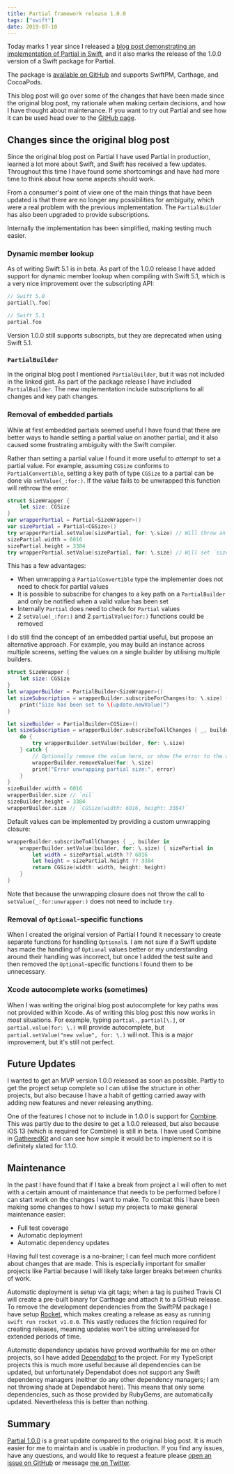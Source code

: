 ```yaml
---
title: Partial framework release 1.0.0
tags: ["swift"]
date: 2019-07-10
---
```


Today marks 1 year since I released a [blog post demonstrating an implementation of Partial in Swift](https://josephduffy.co.uk/partial-in-swift), and it also marks the release of the 1.0.0 version of a Swift package for Partial.

The package is [available on GitHub](https://github.com/JosephDuffy/Partial/) and supports SwiftPM, Carthage, and CocoaPods.

This blog post will go over some of the changes that have been made since the original blog post, my rationale when making certain decisions, and how I have thought about maintenance. If you want to try out Partial and see how it can be used head over to the [GitHub page](https://github.com/JosephDuffy/Partial/).

<!-- more -->

## Changes since the original blog post

Since the original blog post on Partial I have used Partial in production, learned a lot more about Swift, and Swift has received a few updates. Throughout this time I have found some shortcomings and have had more time to think about how some aspects should work.

From a consumer's point of view one of the main things that have been updated is that there are no longer any possibilities for ambiguity, which were a real problem with the previous implementation. The `PartialBuilder` has also been upgraded to provide subscriptions.

Internally the implementation has been simplified, making testing much easier.

### Dynamic member lookup

As of writing Swift 5.1 is in beta. As part of the 1.0.0 release I have added support for dynamic member lookup when compiling with Swift 5.1, which is a very nice improvement over the subscripting API:

```swift
// Swift 5.0
partial[\.foo]

// Swift 5.1
partial.foo
```

Version 1.0.0 still supports subscripts, but they are deprecated when using Swift 5.1.

### `PartialBuilder`

In the original blog post I mentioned `PartialBuilder`, but it was not included in the linked gist. As part of the package release I have included `PartialBuilder`. The new implementation include subscriptions to all changes and key path changes.

### Removal of embedded partials

While at first embedded partials seemed useful I have found that there are better ways to handle setting a partial value on another partial, and it also caused some frustrating ambiguity with the Swift compiler.

Rather than setting a partial value I found it more useful to _attempt_ to set a partial value. For example, assuming `CGSize` conforms to `PartialConvertible`, setting a key path of type `CGSize` to a partial can be done via `setValue(_:for:)`. If the value fails to be unwrapped this function will rethrow the error.

```swift
struct SizeWrapper {
    let size: CGSize
}
var wrapperPartial = Partial<SizeWrapper>()
var sizePartial = Partial<CGSize>()
try wrapperPartial.setValue(sizePartial, for: \.size) // Will throw an error, value will not be set
sizePartial.width = 6016
sizePartial.height = 3384
try wrapperPartial.setValue(sizePartial, for: \.size) // Will set `size` to `CGSize(width: 6016, height: 3384)`
```

This has a few advantages:
 - When unwrapping a `PartialConvertible` type the implementer does not need to check for partial values
 - It is possible to subscribe for changes to a key path on a `PartialBuilder` and only be notified when a valid value has been set
 - Internally `Partial` does need to check for `Partial` values
 - 2 `setValue(_:for:)` and 2 `partialValue(for:)` functions could be removed

I do still find the concept of an embedded partial useful, but propose an alternative approach. For example, you may build an instance across multiple screens, setting the values on a single builder by utilising multiple builders.

```swift
struct SizeWrapper {
    let size: CGSize
}
let wrapperBuilder = PartialBuilder<SizeWrapper>()
let sizeSubscription = wrapperBuilder.subscribeForChanges(to: \.size) { update in
    print("Size has been set to \(update.newValue)")
}

let sizeBuilder = PartialBuilder<CGSize>()
let sizeSubscription = wrapperBuilder.subscribeToAllChanges { _, builder in
    do {
        try wrapperBuilder.setValue(builder, for: \.size)
    } catch {
        // Optionally remove the value here, or show the error to the user
        wrapperBuilder.removeValue(for: \.size)
        print("Error unwrapping partial size:", error)
    }
}
sizeBuilder.width = 6016
wrapperBuilder.size // `nil`
sizeBuilder.height = 3384
wrapperBuilder.size // `CGSize(width: 6016, height: 3384)`
```

Default values can be implemented by providing a custom unwrapping closure:

```swift
wrapperBuilder.subscribeToAllChanges { _, builder in
    wrapperBuilder.setValue(builder, for: \.size) { sizePartial in
        let width = sizePartial.width ?? 6016
        let height = sizePartial.height ?? 3384
        return CGSize(width: width, height: height)
    }
}
```

Note that because the unwrapping closure does not throw the call to `setValue(_:for:unwrapper:)` does not need to include `try`.

### Removal of `Optional`-specific functions

When I created the original version of Partial I found it necessary to create separate functions for handling `Optional`s. I am not sure if a Swift update has made the handling of `Optional` values better or my understanding around their handling was incorrect, but once I added the test suite and then removed the `Optional`-specific functions I found them to be unnecessary.

### Xcode autocomplete works (sometimes)

When I was writing the original blog post autocomplete for key paths was not provided within Xcode. As of writing this blog post this now works in _most_ situations. For example, typing `partial.`, `partial[\.]`, or `partial.value(for: \.)` will provide autocomplete, but `partial.setValue("new value", for: \.)` will not. This is a major improvement, but it's still not perfect.

## Future Updates

I wanted to get an MVP version 1.0.0 released as soon as possible. Partly to get the project setup complete so I can utilise the structure in other projects, but also because I have a habit of getting carried away with adding new features and never releasing anything.

One of the features I chose not to include in 1.0.0 is support for [Combine](https://developer.apple.com/documentation/combine). This was partly due to the desire to get a 1.0.0 released, but also because iOS 13 (which is required for Combine) is still in beta. I have used Combine in [GatheredKit](https://github.com/josephduffy/GatheredKit) and can see how simple it would be to implement so it is definitely slated for 1.1.0.

## Maintenance

In the past I have found that if I take a break from project a I will often to met with a certain amount of maintenance that needs to be performed before I can start work on the changes I want to make. To combat this I have been making some changes to how I setup my projects to make general maintenance easier:

 - Full test coverage
 - Automatic deployment
 - Automatic dependency updates

Having full test coverage is a no-brainer; I can feel much more confident about changes that are made. This is especially important for smaller projects like Partial because I will likely take larger breaks between chunks of work.

Automatic deployment is setup via git tags; when a tag is pushed Travis CI will create a pre-built binary for Carthage and attach it to a GitHub release. To remove the development dependencies from the SwiftPM package I have setup [Rocket](https://github.com/shibapm/Rocket/), which makes creating a release as easy as running `swift run rocket v1.0.0`. This vastly reduces the friction required for creating releases, meaning updates won't be sitting unreleased for extended periods of time.

Automatic dependency updates have proved worthwhile for me on other projects, so I have added [Dependabot](https://dependabot.com/) to the project. For my TypeScript projects this is much more useful because all dependencies can be updated, but unfortunately Dependabot does not support any Swift dependency managers (neither do any other dependency managers; I am not throwing shade at Dependabot here). This means that only some dependencies, such as those provided by RubyGems, are automatically updated. Nevertheless this is better than nothing.

## Summary

[Partial 1.0.0](https://github.com/JosephDuffy/Partial/releases/tag/v1.0.0) is a great update compared to the original blog post. It is much easier for me to maintain and is usable in production. If you find any issues, have any questions, and would like to request a feature please [open an issue on GitHub](https://github.com/JosephDuffy/Partial/issues/new/choose) or message [me on Twitter](https://twitter.com/Joe_Duffy).
